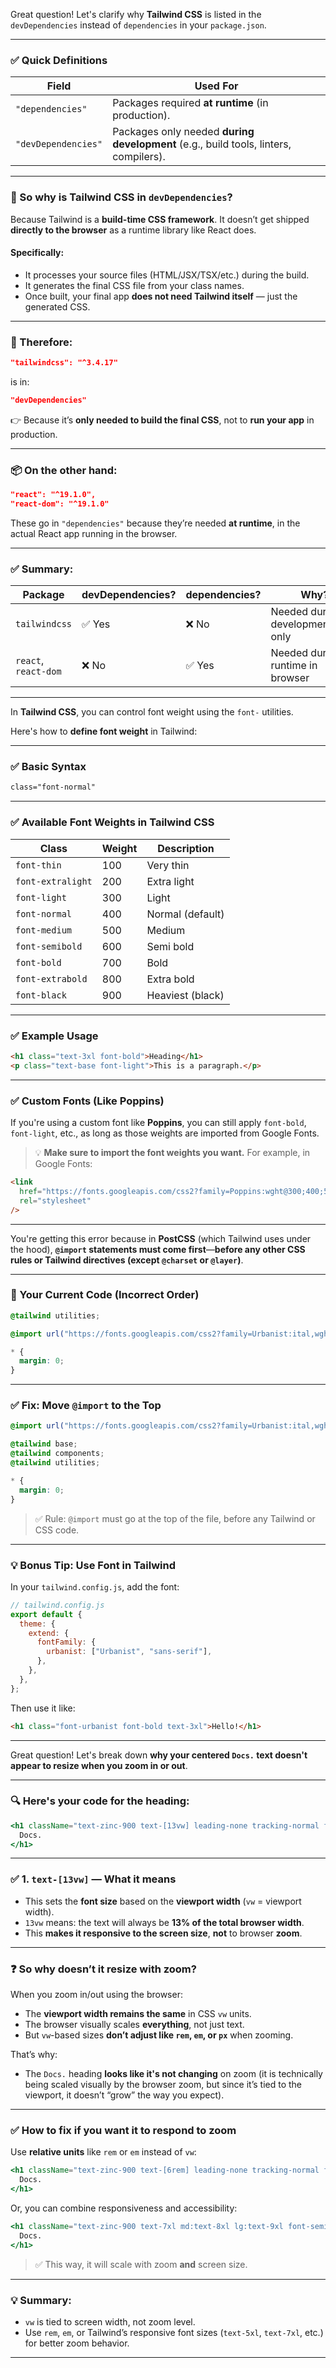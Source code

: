 Great question! Let's clarify why **Tailwind CSS** is listed in the `devDependencies` instead of `dependencies` in your `package.json`.

---

### ✅ **Quick Definitions**

| Field               | Used For                                                                             |
| ------------------- | ------------------------------------------------------------------------------------ |
| `"dependencies"`    | Packages required **at runtime** (in production).                                    |
| `"devDependencies"` | Packages only needed **during development** (e.g., build tools, linters, compilers). |

---

### 🎯 So why is **Tailwind CSS** in `devDependencies`?

Because Tailwind is a **build-time CSS framework**. It doesn’t get shipped **directly to the browser** as a runtime library like React does.

#### Specifically:

- It processes your source files (HTML/JSX/TSX/etc.) during the build.
- It generates the final CSS file from your class names.
- Once built, your final app **does not need Tailwind itself** — just the generated CSS.

---

### 🧠 Therefore:

```json
"tailwindcss": "^3.4.17"
```

is in:

```json
"devDependencies"
```

👉 Because it’s **only needed to build the final CSS**, not to **run your app** in production.

---

### 📦 On the other hand:

```json
"react": "^19.1.0",
"react-dom": "^19.1.0"
```

These go in `"dependencies"` because they’re needed **at runtime**, in the actual React app running in the browser.

---

### ✅ Summary:

| Package              | devDependencies? | dependencies? | Why?                                 |
| -------------------- | ---------------- | ------------- | ------------------------------------ |
| `tailwindcss`        | ✅ Yes           | ❌ No         | Needed during development/build only |
| `react`, `react-dom` | ❌ No            | ✅ Yes        | Needed during runtime in browser     |

---

In **Tailwind CSS**, you can control font weight using the `font-` utilities.

Here's how to **define font weight** in Tailwind:

---

### ✅ Basic Syntax

```html
class="font-normal"
```

---

### ✅ Available Font Weights in Tailwind CSS

| Class             | Weight | Description      |
| ----------------- | ------ | ---------------- |
| `font-thin`       | 100    | Very thin        |
| `font-extralight` | 200    | Extra light      |
| `font-light`      | 300    | Light            |
| `font-normal`     | 400    | Normal (default) |
| `font-medium`     | 500    | Medium           |
| `font-semibold`   | 600    | Semi bold        |
| `font-bold`       | 700    | Bold             |
| `font-extrabold`  | 800    | Extra bold       |
| `font-black`      | 900    | Heaviest (black) |

---

### ✅ Example Usage

```html
<h1 class="text-3xl font-bold">Heading</h1>
<p class="text-base font-light">This is a paragraph.</p>
```

---

### ✅ Custom Fonts (Like Poppins)

If you're using a custom font like **Poppins**, you can still apply `font-bold`, `font-light`, etc., as long as those weights are imported from Google Fonts.

> 💡 **Make sure to import the font weights you want.**
> For example, in Google Fonts:

```html
<link
  href="https://fonts.googleapis.com/css2?family=Poppins:wght@300;400;500;600;700&display=swap"
  rel="stylesheet"
/>
```

---

You're getting this error because in **PostCSS** (which Tailwind uses under the hood), **`@import` statements must come first**—**before any other CSS rules or Tailwind directives (except `@charset` or `@layer`)**.

---

### 🔴 Your Current Code (Incorrect Order)

```css
@tailwind utilities;

@import url("https://fonts.googleapis.com/css2?family=Urbanist:ital,wght@0,100..900;1,100..900&display=swap");

* {
  margin: 0;
}
```

---

### ✅ Fix: Move `@import` to the Top

```css
@import url("https://fonts.googleapis.com/css2?family=Urbanist:ital,wght@0,100..900;1,100..900&display=swap");

@tailwind base;
@tailwind components;
@tailwind utilities;

* {
  margin: 0;
}
```

> ✅ Rule: `@import` must go at the top of the file, before any Tailwind or CSS code.

---

### 💡 Bonus Tip: Use Font in Tailwind

In your `tailwind.config.js`, add the font:

```js
// tailwind.config.js
export default {
  theme: {
    extend: {
      fontFamily: {
        urbanist: ["Urbanist", "sans-serif"],
      },
    },
  },
};
```

Then use it like:

```html
<h1 class="font-urbanist font-bold text-3xl">Hello!</h1>
```

---

Great question! Let's break down **why your centered `Docs.` text doesn't appear to resize when you zoom in or out**.

---

### 🔍 Here's your code for the heading:

```jsx
<h1 className="text-zinc-900 text-[13vw] leading-none tracking-normal font-semibold absolute top-1/2 left-1/2 -translate-x-[50%] -translate-y-[50%]">
  Docs.
</h1>
```

---

### ✅ 1. `text-[13vw]` — What it means

- This sets the **font size** based on the **viewport width** (`vw` = viewport width).
- `13vw` means: the text will always be **13% of the total browser width**.
- This **makes it responsive to the screen size**, **not** to browser **zoom**.

---

### ❓ So why doesn’t it resize with zoom?

When you zoom in/out using the browser:

- The **viewport width remains the same** in CSS `vw` units.
- The browser visually scales **everything**, not just text.
- But `vw`-based sizes **don’t adjust like `rem`, `em`, or `px`** when zooming.

That’s why:

- The `Docs.` heading **looks like it's not changing** on zoom (it is technically being scaled visually by the browser zoom, but since it’s tied to the viewport, it doesn’t “grow” the way you expect).

---

### ✅ How to fix if you want it to respond to zoom

Use **relative units** like `rem` or `em` instead of `vw`:

```jsx
<h1 className="text-zinc-900 text-[6rem] leading-none tracking-normal font-semibold absolute top-1/2 left-1/2 -translate-x-[50%] -translate-y-[50%]">
  Docs.
</h1>
```

Or, you can combine responsiveness and accessibility:

```jsx
<h1 className="text-zinc-900 text-7xl md:text-8xl lg:text-9xl font-semibold absolute top-1/2 left-1/2 -translate-x-[50%] -translate-y-[50%]">
  Docs.
</h1>
```

> ✅ This way, it will scale with zoom **and** screen size.

---

### 💡 Summary:

- `vw` is tied to screen width, not zoom level.
- Use `rem`, `em`, or Tailwind’s responsive font sizes (`text-5xl`, `text-7xl`, etc.) for better zoom behavior.

---
